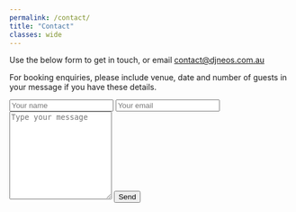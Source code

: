 ```yaml
---
permalink: /contact/
title: "Contact"
classes: wide
---
```


Use the below form to get in touch, or email [contact@djneos.com.au](mailto:contact@djneos.com.au)

For booking enquiries, please include venue, date and number of guests in your message if you have these details.

<form name="contact" method="POST" data-netlify="true" action="/thanks/" netlify-honeypot="gotcha">
    <input type="hidden" name="subject" value="Contact Request from www.djneos.com.au (ID-00%{submissionId})">
    <input type="text" name="name" placeholder="Your name" required>
    <input type="email" name="email" placeholder="Your email" required>
    <textarea name="message" rows="10" placeholder="Type your message" required></textarea>
    <input type="text" name="gotcha" style="display:none" />
    <button type="submit">Send</button>
</form>
